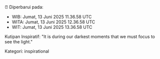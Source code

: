 ⏰ Diperbarui pada:
- WIB: Jumat, 13 Juni 2025 11.36.58 UTC
- WITA: Jumat, 13 Juni 2025 12.36.58 UTC
- WIT: Jumat, 13 Juni 2025 13.36.58 UTC

Kutipan Inspiratif:
"It is during our darkest moments that we must focus to see the light."


Kategori: inspirational

